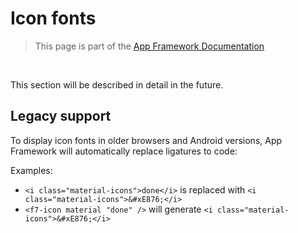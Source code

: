 # Icon fonts

> This page is part of the [App Framework Documentation](../DOCUMENTATION.md)

<br />

This section will be described in detail in the future.

## Legacy support

To display icon fonts in older browsers and Android versions, App Framework will automatically replace ligatures to code:

Examples:

- `<i class="material-icons">done</i>` is replaced with `<i class="material-icons">&#xE876;</i>`
- `<f7-icon material "done" />` will generate `<i class="material-icons">&#xE876;</i>`

